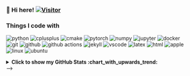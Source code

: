 ### :wave: Hi here! [![Visitor](https://visitor-badge.glitch.me/badge?page_id=zhiqwang.zhiqwang)](https://github.com/xiaohu2015/xiaohu2015)



### Things I code with

<p align="left">
  <img alt="python" src="https://img.shields.io/badge/Python-3776AB?style=flat-square&logo=python&logoColor=white" />
  <img alt="cplusplus" src="https://img.shields.io/badge/C%2B%2B-00599C?style=flat-square&logo=c%2B%2B&logoColor=white" />
  <img alt="cmake" src="https://img.shields.io/badge/CMake-064F8C?style=flat-square&logo=cmake&logoColor=white" >
  <img alt="pytorch" src="https://img.shields.io/badge/PyTorch-EE4C2C?style=flat-square&logo=PyTorch&logoColor=white" />
  <img alt="numpy" src="https://img.shields.io/badge/Numpy-777BB4?style=flat-square&logo=numpy&logoColor=white" >
  <img alt="jupyter" src="https://img.shields.io/badge/Jupyter-F37626.svg?&style=flat-square&logo=Jupyter&logoColor=white" >
  <img alt="docker" src="https://img.shields.io/badge/Docker-2CA5E0?style=flat-square&logo=docker&logoColor=white" >
  <img alt="git" src="https://img.shields.io/badge/Git-F05032?style=flat-square&logo=git&logoColor=white" />
  <img alt="github" src="https://img.shields.io/badge/GitHub-100000?style=flat-square&logo=github&logoColor=white" />
  <img alt="github actions" src="https://img.shields.io/badge/GitHub_Actions-2088FF?style=flat-square&logo=github-actions&logoColor=white" />
  <img alt="jekyll" src="https://img.shields.io/badge/Jekyll-CC0000?style=flat-square&logo=Jekyll&logoColor=white" >
  <img alt="vscode" src="https://img.shields.io/badge/Visual_Studio_Code-0078D4?style=flat-square&logo=visual%20studio%20code&logoColor=white" >
  <img alt="latex" src="https://img.shields.io/badge/LaTeX-47A141?style=flat-square&logo=LaTeX&logoColor=white" >
  <img alt="html" src="https://img.shields.io/badge/HTML-239120?style=flat-square&logo=html5&logoColor=white" >
  <img alt="apple" src="https://img.shields.io/badge/mac%20os-000000?style=flat-square&logo=apple&logoColor=white" >
  <img alt="linux" src="https://img.shields.io/badge/Linux-FCC624?style=flat-square&logo=linux&logoColor=black" />
  <img alt="ubuntu" src="https://img.shields.io/badge/Ubuntu-E95420?style=flat-square&logo=ubuntu&logoColor=white" >
</p>

<details>

<summary><b>Click to show my GitHub Stats :chart_with_upwards_trend:</b></summary>
  </br>
  <p align="left">
    <a href="https://github.com/xiaohu2015?tab=repositories">
      <img src="https://github-readme-stats.vercel.app/api?username=zhiqwang&count_private=true&show_icons=true&hide=issues&theme=react" alt="github readme stats" height="156"/>
    </a>
    <a href="https://github.com/xiaohu2015?tab=repositories">
      <img src="https://github-readme-stats.anuraghazra1.vercel.app/api/top-langs/?username=zhiqwang&layout=compact&hide=jupyter%20notebook&theme=react" alt="top langs" height="156"/>
    </a>
  </p>

</details>
-->
